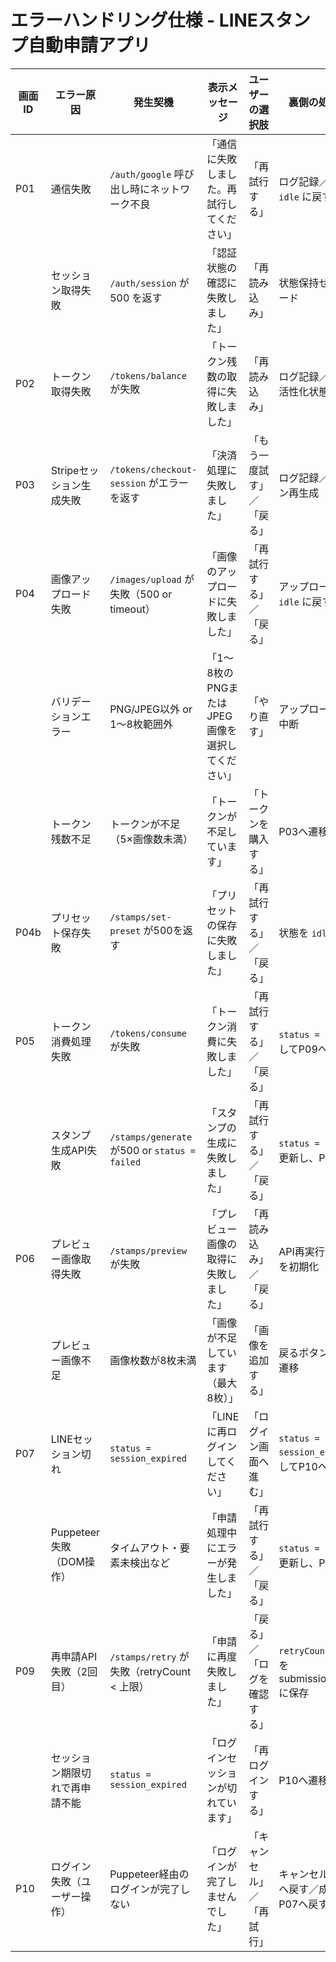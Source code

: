 # エラーハンドリング仕様 - LINEスタンプ自動申請アプリ

| 画面ID | エラー原因              | 発生契機                                         | 表示メッセージ                      | ユーザーの選択肢       | 裏側の処理・対応                                   |
| ---- | ------------------ | -------------------------------------------- | ---------------------------- | -------------- | ------------------------------------------ |
| P01  | 通信失敗               | `/auth/google` 呼び出し時にネットワーク不良                | 「通信に失敗しました。再試行してください」        | 「再試行する」        | ログ記録／UI状態を `idle` に戻す                      |
|      | セッション取得失敗          | `/auth/session` が 500 を返す                    | 「認証状態の確認に失敗しました」             | 「再読み込み」        | 状態保持せずにリロード                                |
| P02  | トークン取得失敗           | `/tokens/balance` が失敗                        | 「トークン残数の取得に失敗しました」           | 「再読み込み」        | ログ記録／ボタンは活性化状態のまま                          |
| P03  | Stripeセッション生成失敗    | `/tokens/checkout-session` がエラーを返す           | 「決済処理に失敗しました」                | 「もう一度試す」／「戻る」  | ログ記録／セッション再生成                              |
| P04  | 画像アップロード失敗         | `/images/upload` が失敗（500 or timeout）         | 「画像のアップロードに失敗しました」           | 「再試行する」／「戻る」   | アップロード状態を `idle` に戻す                       |
|      | バリデーションエラー         | PNG/JPEG以外 or 1〜8枚範囲外                        | 「1〜8枚のPNGまたはJPEG画像を選択してください」 | 「やり直す」         | アップロード処理を中断                                |
|      | トークン残数不足           | トークンが不足（5×画像数未満）                             | 「トークンが不足しています」               | 「トークンを購入する」    | P03へ遷移                                     |
| P04b | プリセット保存失敗          | `/stamps/set-preset` が500を返す                 | 「プリセットの保存に失敗しました」            | 「再試行する」／「戻る」   | 状態を `idle` に戻す                             |
| P05  | トークン消費処理失敗         | `/tokens/consume` が失敗                        | 「トークン消費に失敗しました」              | 「再試行する」／「戻る」   | `status = failed` にしてP09へ遷移                |
|      | スタンプ生成API失敗        | `/stamps/generate` が500 or `status = failed` | 「スタンプの生成に失敗しました」             | 「再試行する」／「戻る」   | `status = failed` に更新し、P09へ                |
| P06  | プレビュー画像取得失敗        | `/stamps/preview` が失敗                        | 「プレビュー画像の取得に失敗しました」          | 「再読み込み」／「戻る」   | API再実行または画面を初期化                            |
|      | プレビュー画像不足          | 画像枚数が8枚未満                                    | 「画像が不足しています（最大8枚）」           | 「画像を追加する」      | 戻るボタンでP04へ遷移                               |
| P07  | LINEセッション切れ        | `status = session_expired`                   | 「LINEに再ログインしてください」           | 「ログイン画面へ進む」    | `status = session_expired` にしてP10へ         |
|      | Puppeteer失敗（DOM操作） | タイムアウト・要素未検出など                               | 「申請処理中にエラーが発生しました」           | 「再試行する」／「戻る」   | `status = failed` に更新し、P09へ                |
| P09  | 再申請API失敗（2回目）      | `/stamps/retry` が失敗（retryCount < 上限）         | 「申請に再度失敗しました」                | 「戻る」／「ログを確認する」 | `retryCount++`、ログを submission_attempts に保存 |
|      | セッション期限切れで再申請不能    | `status = session_expired`                   | 「ログインセッションが切れています」           | 「再ログインする」      | P10へ遷移                                     |
| P10  | ログイン失敗（ユーザー操作）     | Puppeteer経由のログインが完了しない                       | 「ログインが完了しませんでした」             | 「キャンセル」／「再試行」  | キャンセル時はP09へ戻す／成功時はP07へ戻す                   |